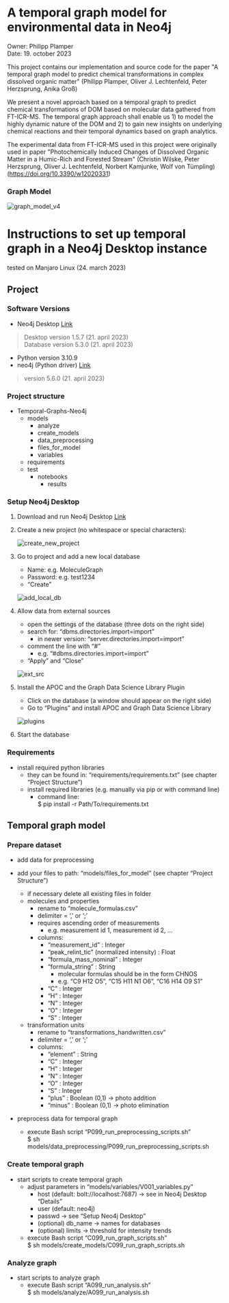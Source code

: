 # A temporal graph model for environmental data in Neo4j

Owner: Philipp Plamper  
Date: 19. october 2023  
  
This project contains our implementation and source code for the paper "A temporal graph model to predict chemical transformations in complex dissolved organic matter" (Philipp Plamper, Oliver J. Lechtenfeld, Peter Herzsprung, Anika Groß)  

We present a novel approach based on a temporal graph to predict chemical transformations of DOM based on molecular data gathered from FT-ICR-MS. The temporal graph approach shall enable us 1) to model the highly dynamic nature of the DOM and 2) to gain new insights on underlying chemical reactions and their temporal dynamics based on graph analytics.
  
The experimental data from FT-ICR-MS used in this project were originally used in paper "Photochemically Induced Changes of Dissolved Organic Matter in a Humic-Rich and Forested Stream" (Christin Wilske, Peter Herzsprung, Oliver J. Lechtenfeld, Norbert Kamjunke, Wolf von Tümpling) (https://doi.org/10.3390/w12020331) 
  
### Graph Model

![graph_model_v4](https://user-images.githubusercontent.com/91727135/223053780-73f2dbd3-be5c-4022-8868-0edfa99d8e7b.png)

# Instructions to set up temporal graph in a Neo4j Desktop instance
tested on Manjaro Linux (24. march 2023)

## Project

### Software Versions

- Neo4j Desktop [Link](https://neo4j.com/download/) 
> Desktop version 1.5.7 (21. april 2023)  
> Database version 5.3.0 (21. april 2023)
- Python version 3.10.9 
- neo4j (Python driver) [Link](https://neo4j.com/docs/api/python-driver/current/)
> version 5.6.0 (21. april 2023) 

### Project structure

- Temporal-Graphs-Neo4j  
  - models
    - analyze
    - create_models
    - data_preprocessing
    - files_for_model
    - variables
  - requirements
  - test
    - notebooks
      - results

### Setup Neo4j Desktop

1. Download and run Neo4j Desktop [Link](https://neo4j.com/download/) 
2. Create a new project (no whitespace or special characters):
   
   ![create_new_project](https://user-images.githubusercontent.com/91727135/227484285-ca96d4a9-2288-4d92-acb8-83bdeff48713.png)
   
3. Go to project and add a new local database
    * Name: e.g. MoleculeGraph
    * Password: e.g. test1234  
    * “Create”
    
    ![add_local_db](https://user-images.githubusercontent.com/91727135/227484203-404f2b6c-9543-4043-87ad-dc966b0aab42.png)
    
4. Allow data from external sources
    * open the settings of the database (three dots on the right side)
    * search for: “dbms.directories.import=import”
        * in newer version: “server.directories.import=import”
    * comment the line with “#”
        * e.g. “#dbms.directories.import=import”
    * “Apply” and “Close”
   
    ![ext_src](https://user-images.githubusercontent.com/91727135/227484243-89dc7648-8f63-460a-9a7c-9e524cb7b9f1.png)

5. Install the APOC and the Graph Data Science Library Plugin
    * Click on the database (a window should appear on the right side)
    * Go to “Plugins” and install APOC and Graph Data Science Library
    
    ![plugins](https://user-images.githubusercontent.com/91727135/227484313-12fae12d-2ed9-4983-bf11-7c99554e5771.png)

6. Start the database

### Requirements 
* install required python libraries
    * they can be found in: “requirements/requirements.txt” (see chapter “Project Structure”)
    * install required libraries (e.g. manually via pip or with command line)
        * command line:  
        $ pip install -r Path/To/requirements.txt

## Temporal graph model

### Prepare dataset

* add data for preprocessing
* add your files to path: “models/files_for_model” (see chapter “Project Structure”)
    * if necessary delete all existing files in folder 
    * molecules and properties 
        * rename to “molecule_formulas.csv”
        * delimiter = ‘,’ or ‘;’
        * requires ascending order of measurements
            * e.g. measurement id 1, measurement id 2, …
        * columns: 
            * “measurement_id” : Integer
            * “peak_relint_tic” (normalized intensity) : Float
            * “formula_mass_nominal” : Integer
            * “formula_string” : String
                * molecular formulas should be in the form CHNOS
                * e.g. “C9 H12 O5”, “C15 H11 N1 O6”, “C16 H14 O9 S1”
            * “C” : Integer
            * “H” : Integer
            * “N” : Integer
            * “O” : Integer
            * “S” : Integer
    * transformation units 
        * rename to “transformations_handwritten.csv”
        * delimiter = ‘,’ or ‘;’
        * columns:
            * “element” : String
            * “C” : Integer
            * “H” : Integer
            * “N” : Integer
            * “O” : Integer
            * “S” : Integer
            * “plus” : Boolean (0,1) → photo addition
            * “minus” : Boolean (0,1) → photo elimination
  
* preprocess data for temporal graph
    * execute Bash script “P099_run_preprocessing_scripts.sh”  
    $ sh models/data_preprocessing/P099_run_preprocessing_scripts.sh

### Create temporal graph

* start scripts to create temporal graph
    * adjust parameters in “models/variables/V001_variables.py”
        * host (default: bolt://localhost:7687) -> see in Neo4j Desktop “Details”
        * user (default: neo4j)
        * passwd -> see “Setup Neo4j Desktop”
        * (optional) db_name -> names for databases
        * (optional) limits -> threshold for intensity trends
    * execute Bash script “C099_run_graph_scripts.sh”  
    $ sh models/create_models/C099_run_graph_scripts.sh

### Analyze graph 

* start scripts to analyze graph
    * execute Bash script “A099_run_analysis.sh”  
    $ sh models/analyze/A099_run_analysis.sh

